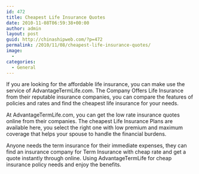 ```yaml
---
id: 472
title: Cheapest Life Insurance Quotes
date: 2010-11-08T06:59:38+00:00
author: admin
layout: post
guid: http://chinashipweb.com/?p=472
permalink: /2010/11/08/cheapest-life-insurance-quotes/
image:
  - 
categories:
  - General
---
```

If you are looking for the affordable life insurance, you can make use the service of AdvantageTermLife.com. The Company Offers Life Insurance from their reputable insurance companies, you can compare the features of policies and rates and find the cheapest life insurance for your needs.

At AdvantageTermLife.com, you can get the low rate insurance quotes online from their companies. The cheapest Life Insurance Plans are available here, you select the right one with low premium and maximum coverage that helps your spouse to handle the financial burdens.

Anyone needs the term insurance for their immediate expenses, they can find an insurance company for Term Insurance with cheap rate and get a quote instantly through online. Using AdvantageTermLife for cheap insurance policy needs and enjoy the benefits.